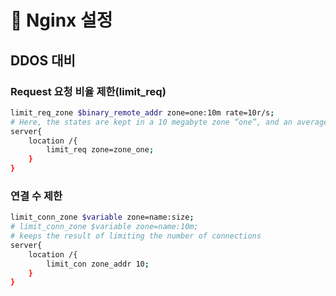 # 💪 Nginx 설정

## DDOS 대비

### Request 요청 비율 제한(limit_req)
```bash
limit_req_zone $binary_remote_addr zone=one:10m rate=10r/s;
# Here, the states are kept in a 10 megabyte zone “one”, and an average request processing rate for this zone cannot exceed 10 request per second.
server{
    location /{
        limit_req zone=zone_one;
    }
}
```
### 연결 수 제한
```bash
limit_conn_zone $variable zone=name:size;
# limit_conn_zone $variable zone=name:10m;
# keeps the result of limiting the number of connections 
server{
    location /{
        limit_con zone_addr 10;
    }
}
```
